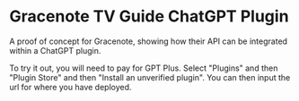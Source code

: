 # Gracenote TV Guide ChatGPT Plugin
 
 A proof of concept for Gracenote, showing how their API can be integrated within a ChatGPT plugin.

 To try it out, you will need to pay for GPT Plus.  Select "Plugins" and then "Plugin Store" and then "Install an unverified plugin".  You can then input the url for where you have deployed.
